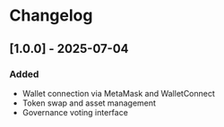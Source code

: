 # Changelog

## [1.0.0] - 2025-07-04
### Added
- Wallet connection via MetaMask and WalletConnect
- Token swap and asset management
- Governance voting interface

